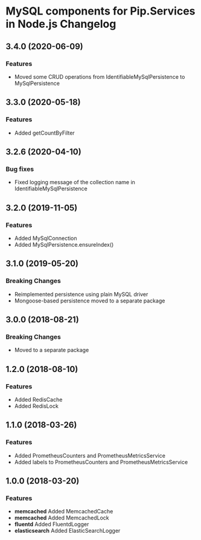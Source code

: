 # MySQL components for Pip.Services in Node.js Changelog

## <a name="3.4.0"></a> 3.4.0 (2020-06-09) 

### Features
* Moved some CRUD operations from IdentifiableMySqlPersistence to MySqlPersistence

## <a name="3.3.0"></a> 3.3.0 (2020-05-18) 

### Features
* Added getCountByFilter

## <a name="3.2.6"></a> 3.2.6 (2020-04-10) 

### Bug fixes
* Fixed logging message of the collection name in IdentifiableMySqlPersistence

## <a name="3.2.0"></a> 3.2.0 (2019-11-05) 

### Features
* Added MySqlConnection
* Added MySqlPersistence.ensureIndex()

## <a name="3.1.0"></a> 3.1.0 (2019-05-20) 

### Breaking Changes
* Reimplemented persistence using plain MySQL driver
* Mongoose-based persistence moved to a separate package

## <a name="3.0.0"></a> 3.0.0 (2018-08-21) 

### Breaking Changes
* Moved to a separate package

## <a name="1.2.0"></a> 1.2.0 (2018-08-10) 

### Features
* Added RedisCache
* Added RedisLock

## <a name="1.1.0"></a> 1.1.0 (2018-03-26) 

### Features
* Added PrometheusCounters and PrometheusMetricsService
* Added labels to PrometheusCounters and PrometheusMetricsService

## <a name="1.0.0"></a> 1.0.0 (2018-03-20) 

### Features
* **memcached** Added MemcachedCache
* **memcached** Added MemcachedLock
* **fluentd** Added FluentdLogger
* **elasticsearch** Added ElasticSearchLogger

